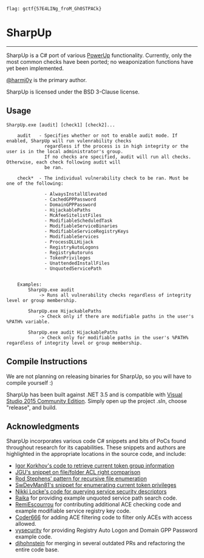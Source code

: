 `flag: gctf{57E4LINg_froM_Gh0STPACk}`

# SharpUp

----

SharpUp is a C# port of various [PowerUp](https://github.com/PowerShellMafia/PowerSploit/blob/dev/Privesc/PowerUp.ps1) functionality. Currently, only the most common checks have been ported; no weaponization functions have yet been implemented.

[@harmj0y](https://twitter.com/harmj0y) is the primary author.

SharpUp is licensed under the BSD 3-Clause license.

## Usage

```
SharpUp.exe [audit] [check1] [check2]...

    audit   - Specifies whether or not to enable audit mode. If enabled, SharpUp will run vulenrability checks
              regardless if the process is in high integrity or the user is in the local administrator's group.
              If no checks are specified, audit will run all checks. Otherwise, each check following audit will
              be ran.

    check*  - The individual vulnerability check to be ran. Must be one of the following:

              - AlwaysInstallElevated
              - CachedGPPPassword
              - DomainGPPPassword
              - HijackablePaths
              - McAfeeSitelistFiles
              - ModifiableScheduledTask
              - ModifiableServiceBinaries
              - ModifiableServiceRegistryKeys
              - ModifiableServices
              - ProcessDLLHijack
              - RegistryAutoLogons
              - RegistryAutoruns
              - TokenPrivileges
              - UnattendedInstallFiles
              - UnquotedServicePath
            

    Examples:
        SharpUp.exe audit
            -> Runs all vulnerability checks regardless of integrity level or group membership.
        
        SharpUp.exe HijackablePaths
            -> Check only if there are modifiable paths in the user's %PATH% variable.

        SharpUp.exe audit HijackablePaths
            -> Check only for modifiable paths in the user's %PATH% regardless of integrity level or group membership. 
```

## Compile Instructions

We are not planning on releasing binaries for SharpUp, so you will have to compile yourself :)

SharpUp has been built against .NET 3.5 and is compatible with [Visual Studio 2015 Community Edition](https://go.microsoft.com/fwlink/?LinkId=532606&clcid=0x409). Simply open up the project .sln, choose "release", and build.

## Acknowledgments

SharpUp incorporates various code C# snippets and bits of PoCs found throughout research for its capabilities. These snippets and authors are highlighted in the appropriate locations in the source code, and include:

* [Igor Korkhov's code to retrieve current token group information](https://stackoverflow.com/questions/2146153/how-to-get-the-logon-sid-in-c-sharp/2146418#2146418)
* [JGU's snippet on file/folder ACL right comparison](https://stackoverflow.com/questions/1410127/c-sharp-test-if-user-has-write-access-to-a-folder/21996345#21996345)
* [Rod Stephens' pattern for recursive file enumeration](http://csharphelper.com/blog/2015/06/find-files-that-match-multiple-patterns-in-c/)
* [SwDevMan81's snippet for enumerating current token privileges](https://stackoverflow.com/questions/4349743/setting-size-of-token-privileges-luid-and-attributes-array-returned-by-gettokeni)
* [Nikki Locke's code for querying service security descriptors](https://stackoverflow.com/questions/15771998/how-to-give-a-user-permission-to-start-and-stop-a-particular-service-using-c-sha/15796352#15796352)
* [Raika](https://github.com/Raikia) for providing example unquoted service path search code.
* [RemiEscourrou](https://github.com/RemiEscourrou) for contributing additional ACE checking code and example modifiable service registry key code.
* [Coder666](https://github.com/Coder666) for adding ACE filtering code to filter only ACEs with access allowed.
* [vysecurity](https://github.com/vysecurity) for providing Registry Auto Logon and Domain GPP Password example code.
* [djhohnstein](https://github.com/djhohnstein) for merging in several outdated PRs and refactoring the entire code base.